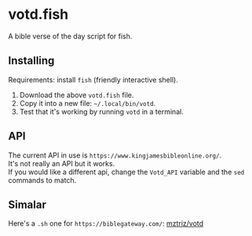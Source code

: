 # votd.fish
A bible verse of the day script for fish.

## Installing

Requirements: install `fish` (friendly interactive shell).

1) Download the above `votd.fish` file.
2) Copy it into a new file: `~/.local/bin/votd`.
3) Test that it's working by running `votd` in a terminal.

## API

The current API in use is `https://www.kingjamesbibleonline.org/`.  
It's not really an API but it works.  
If you would like a different api, change the `Votd_API` variable and the `sed` commands to match.

## Simalar

Here's a `.sh` one for `https://biblegateway.com/`: [mztriz/votd](https://github.com/mztriz/votd/)
